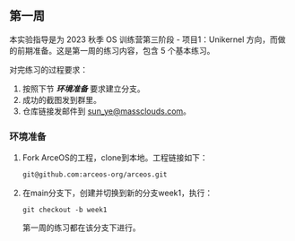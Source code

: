 ## 第一周



本实验指导是为 2023 秋季 OS 训练营第三阶段 - 项目1：Unikernel 方向，而做的前期准备。这是第一周的练习内容，包含 5 个基本练习。

对完练习的过程要求：

1. 按照下节 ***环境准备*** 要求建立分支。
2. 成功的截图发到群里。
3. 仓库链接发邮件到 sun_ye@massclouds.com。



### 环境准备

1. Fork ArceOS的工程，clone到本地。工程链接如下：

   ```sh
   git@github.com:arceos-org/arceos.git
   ```

2. 在main分支下，创建并切换到新的分支week1，执行：

   ```shell
   git checkout -b week1
   ```

   第一周的练习都在该分支下进行。
